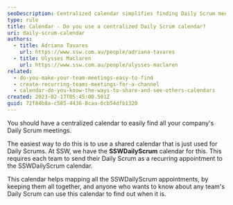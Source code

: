 ```yaml
---
seoDescription: Centralized calendar simplifies finding Daily Scrum meetings across your company.
type: rule
title: Calendar - Do you use a centralized Daily Scrum calendar?
uri: daily-scrum-calendar
authors:
  - title: Adriana Tavares
    url: https://www.ssw.com.au/people/adriana-tavares
  - title: Ulysses Maclaren
    url: https://www.ssw.com.au/people/ulysses-maclaren
related:
  - do-you-make-your-team-meetings-easy-to-find
  - create-recurring-teams-meetings-for-a-channel
  - calendar-do-you-know-the-ways-to-share-and-see-others-calendars
created: 2023-02-17T05:45:00.501Z
guid: 72f84b8a-c585-4436-8caa-6cb54dfb1320
---
```


<!--StartFragment-->

You should have a centralized calendar to easily find all your company's Daily Scrum meetings.

The easiest way to do this is to use a shared calendar that is just used for Daily Scrums. At SSW, we have the **SSWDailyScrum** calendar for this. This requires each team to send their Daily Scrum as a recurring appointment to the SSWDailyScrum calendar.

This calendar helps mapping all the SSWDailyScrum appointments, by keeping them all together, and anyone who wants to know about any team's Daily Scrum can use this calendar to find out when it is.

<!--EndFragment-->
